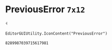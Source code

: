 # PreviousError `7x12`
<img src="/img/PreviousError.png" width=7 height=12>

``` CSharp
EditorGUIUtility.IconContent("PreviousError")
```
```
8289987039715617981
```
